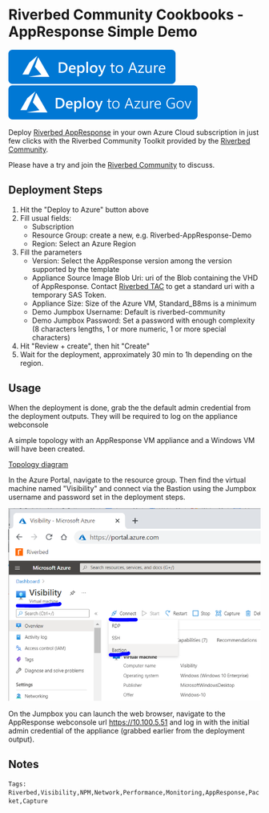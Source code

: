 # Riverbed Community Cookbooks - AppResponse Simple Demo

[![Deploy to Azure](https://raw.githubusercontent.com/Azure/azure-quickstart-templates/master/1-CONTRIBUTION-GUIDE/images/deploytoazure.svg?sanitize=true)](https://portal.azure.com/#create/Microsoft.Template/uri/https%3A%2F%2Fraw.githubusercontent.com%2Friverbed%2FRiverbed-Community-Toolkit%2Fmaster%2FAppResponse%2FAzure-Cloud-Cookbooks%2F101-appresponse-simple-demo%2Fazuredeploy.json) [![Deploy to Azure Gov](https://raw.githubusercontent.com/Azure/azure-quickstart-templates/master/1-CONTRIBUTION-GUIDE/images/deploytoazuregov.svg?sanitize=true)](https://portal.azure.us/#create/Microsoft.Template/uri/https%3A%2F%2Fraw.githubusercontent.com%2Friverbed%2FRiverbed-Community-Toolkit%2Fmaster%2FAppResponse%2FAzure-Cloud-Cookbooks%2F101-appresponse-simple-demo%2Fazuredeploy.json)

Deploy [Riverbed AppResponse](https://www.riverbed.com/products/npm/appresponse) in your own Azure Cloud subscription in just few clicks with the Riverbed Community Toolkit provided by the [Riverbed Community](https://community.riverbed.com/).

Please have a try and join the [Riverbed Community](https://community.riverbed.com/) to discuss.

## Deployment Steps

1. Hit the "Deploy to Azure" button above
2. Fill usual fields:
    - Subscription
    - Resource Group: create a new, e.g. Riverbed-AppResponse-Demo
    - Region: Select an Azure Region
3. Fill the parameters
    - Version: Select the AppResponse version among the version supported by the template
    - Appliance Source Image Blob Uri: uri of the Blob containing the VHD of AppResponse. Contact [Riverbed TAC](https://support.riverbed.com) to get a standard uri with a temporary SAS Token.
    - Appliance Size: Size of the Azure VM, Standard_B8ms is a minimum
    - Demo Jumpbox Username: Default is riverbed-community
    - Demo Jumpbox Password: Set a password with enough complexity (8 characters lengths, 1 or more numeric, 1 or more special characters)
4. Hit "Review + create", then hit "Create"
5. Wait for the deployment, approximately 30 min to 1h depending on the region.

## Usage

When the deployment is done, grab the the default admin credential from the deployment outputs. They will be required to log on the appliance webconsole

A simple topology with an AppResponse VM appliance and a Windows VM will have been created.

[Topology diagram](/images/appresponse-simple-demo.svg)

In the Azure Portal, navigate to the resource group. Then find the virtual machine named "Visibility" and connect via the Bastion using the Jumpbox username and password set in the deployment steps.

![Bastion](images/visibility-connect-bastion.png)

On the Jumpbox you can launch the web browser, navigate to the AppResponse webconsole url https://10.100.5.51 and log in with the initial admin credential of the appliance (grabbed earlier from the deployment output).

## Notes

`Tags: Riverbed,Visibility,NPM,Network,Performance,Monitoring,AppResponse,Packet,Capture`
